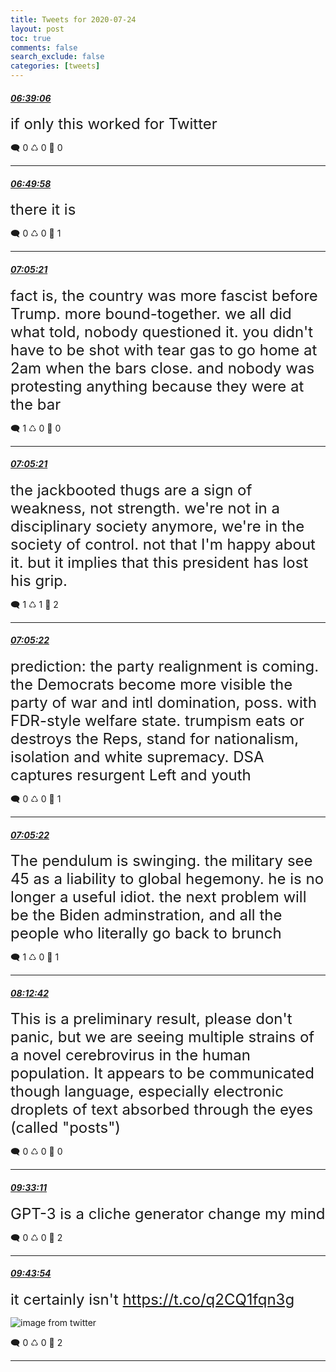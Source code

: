 ```yaml
---
title: Tweets for 2020-07-24
layout: post
toc: true
comments: false
search_exclude: false
categories: [tweets]
---
```



#### <a href = "https://twitter.com/deepfates/status/1286642059294593024">*06:39:06*</a>

<font size="5">if only this worked for Twitter</font>



🗨️ 0 ♺ 0 🤍  0   

---
    
#### <a href = "https://twitter.com/deepfates/status/1286644794479931392">*06:49:58*</a>

<font size="5">there it is</font>



🗨️ 0 ♺ 0 🤍  1   

---
    
#### <a href = "https://twitter.com/deepfates/status/1286648667311497216">*07:05:21*</a>

<font size="5">fact is, the country was more fascist before Trump. more bound-together. we all did what told, nobody questioned it.   you didn't have to be shot with tear gas to go home at 2am when the bars close. and nobody was protesting anything because they were at the bar</font>



🗨️ 1 ♺ 0 🤍  0   

---
    
#### <a href = "https://twitter.com/deepfates/status/1286648665168211969">*07:05:21*</a>

<font size="5">the jackbooted thugs are a sign of weakness, not strength. we're not in a disciplinary society anymore, we're in the society of control. not that I'm happy about it. but it implies that this president has lost his grip.</font>



🗨️ 1 ♺ 1 🤍  2   

---
    
#### <a href = "https://twitter.com/deepfates/status/1286648671262523399">*07:05:22*</a>

<font size="5">prediction: the party realignment is coming. the Democrats become more visible the party of war and intl domination, poss. with FDR-style welfare state. trumpism eats or destroys the Reps, stand for nationalism, isolation and white supremacy. DSA captures resurgent Left and youth</font>



🗨️ 0 ♺ 0 🤍  1   

---
    
#### <a href = "https://twitter.com/deepfates/status/1286648669198880768">*07:05:22*</a>

<font size="5">The pendulum is swinging. the military see 45 as a liability to global hegemony. he is no longer a useful idiot.   the next problem will be the Biden adminstration, and all the people who literally go back to brunch</font>



🗨️ 1 ♺ 0 🤍  1   

---
    
#### <a href = "https://twitter.com/deepfates/status/1286665616124977152">*08:12:42*</a>

<font size="5">This is a preliminary result, please don't panic, but we are seeing multiple strains of a novel cerebrovirus in the human population. It appears to be communicated though language, especially electronic droplets of text absorbed through the eyes (called "posts")</font>



🗨️ 0 ♺ 0 🤍  0   

---
    
#### <a href = "https://twitter.com/deepfates/status/1286685870989488129">*09:33:11*</a>

<font size="5">GPT-3 is a cliche generator change my mind</font>



🗨️ 0 ♺ 0 🤍  2   

---
    
#### <a href = "https://twitter.com/deepfates/status/1286688568853897219">*09:43:54*</a>

<font size="5">it certainly isn't  https://t.co/q2CQ1fqn3g</font>

![image from twitter](/fastpages//images/Eds8auHWoAIP1sC.jpg)


🗨️ 0 ♺ 0 🤍  2   

---
    
            
